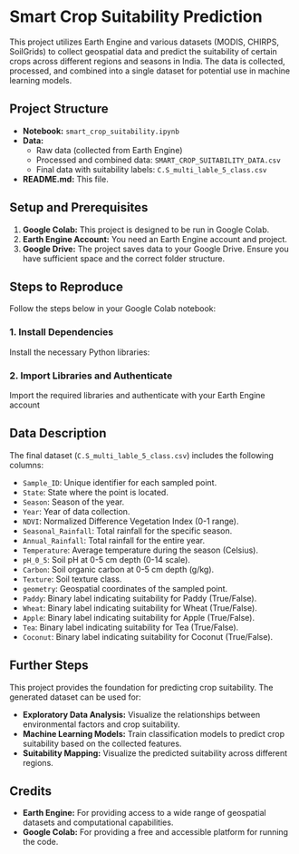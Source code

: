 
# Smart Crop Suitability Prediction

This project utilizes Earth Engine and various datasets (MODIS, CHIRPS, SoilGrids) to collect geospatial data and predict the suitability of certain crops across different regions and seasons in India. The data is collected, processed, and combined into a single dataset for potential use in machine learning models.

## Project Structure

*   **Notebook:** `smart_crop_suitability.ipynb`
*   **Data:**
    *   Raw data (collected from Earth Engine)
    *   Processed and combined data: `SMART_CROP_SUITABILITY_DATA.csv`
    *   Final data with suitability labels: `C.S_multi_lable_5_class.csv`
*   **README.md:** This file.

## Setup and Prerequisites

1.  **Google Colab:** This project is designed to be run in Google Colab.
2.  **Earth Engine Account:** You need an Earth Engine account and project.
3.  **Google Drive:** The project saves data to your Google Drive. Ensure you have sufficient space and the correct folder structure.

## Steps to Reproduce

Follow the steps below in your Google Colab notebook:

### 1. Install Dependencies

Install the necessary Python libraries:

### 2. Import Libraries and Authenticate

Import the required libraries and authenticate with your Earth Engine account

## Data Description

The final dataset (`C.S_multi_lable_5_class.csv`) includes the following columns:

*   `Sample_ID`: Unique identifier for each sampled point.
*   `State`: State where the point is located.
*   `Season`: Season of the year.
*   `Year`: Year of data collection.
*   `NDVI`: Normalized Difference Vegetation Index (0-1 range).
*   `Seasonal_Rainfall`: Total rainfall for the specific season.
*   `Annual_Rainfall`: Total rainfall for the entire year.
*   `Temperature`: Average temperature during the season (Celsius).
*   `pH_0_5`: Soil pH at 0-5 cm depth (0-14 scale).
*   `Carbon`: Soil organic carbon at 0-5 cm depth (g/kg).
*   `Texture`: Soil texture class.
*   `geometry`: Geospatial coordinates of the sampled point.
*   `Paddy`: Binary label indicating suitability for Paddy (True/False).
*   `Wheat`: Binary label indicating suitability for Wheat (True/False).
*   `Apple`: Binary label indicating suitability for Apple (True/False).
*   `Tea`: Binary label indicating suitability for Tea (True/False).
*   `Coconut`: Binary label indicating suitability for Coconut (True/False).

## Further Steps

This project provides the foundation for predicting crop suitability. The generated dataset can be used for:

*   **Exploratory Data Analysis:** Visualize the relationships between environmental factors and crop suitability.
*   **Machine Learning Models:** Train classification models to predict crop suitability based on the collected features.
*   **Suitability Mapping:** Visualize the predicted suitability across different regions.

## Credits

*   **Earth Engine:** For providing access to a wide range of geospatial datasets and computational capabilities.
*   **Google Colab:** For providing a free and accessible platform for running the code.
